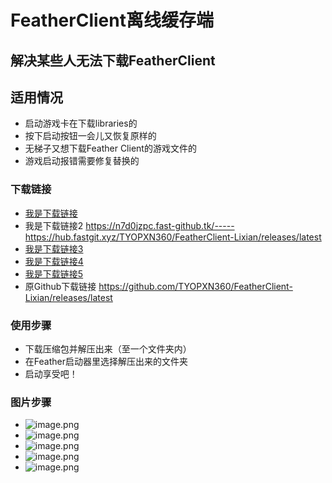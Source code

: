 # FeatherClient离线缓存端
## 解决某些人无法下载FeatherClient
## 适用情况
* 启动游戏卡在下载libraries的
* 按下启动按钮一会儿又恢复原样的
* 无梯子又想下载Feather Client的游戏文件的
* 游戏启动报错需要修复替换的
### 下载链接
* [我是下载链接](https://hub.fastgit.xyz/TYOPXN360/FeatherClient-Lixian/releases/latest)
* 我是下载链接2 https://n7d0jzpc.fast-github.tk/-----https://hub.fastgit.xyz/TYOPXN360/FeatherClient-Lixian/releases/latest
* [我是下载链接3](https://github.abskoop.workers.dev/https://github.com/TYOPXN360/FeatherClient-Lixian/releases/latest)
* [我是下载链接4](https://gh.api.99988866.xyz/https://github.com/TYOPXN360/FeatherClient-Lixian/releases/latest)
* [我是下载链接5](https://ghproxy.com/https://github.com/TYOPXN360/FeatherClient-Lixian/releases/latest)
* 原Github下载链接 https://github.com/TYOPXN360/FeatherClient-Lixian/releases/latest
### 使用步骤
* 下载压缩包并解压出来（至一个文件夹内）
* 在Feather启动器里选择解压出来的文件夹
* 启动享受吧！
### 图片步骤
* ![image.png](https://s2.loli.net/2022/04/23/1hGVifYRw9DcvAu.png)
* ![image.png](https://s2.loli.net/2022/04/23/yWYa6JEvu73xshL.png)
* ![image.png](https://s2.loli.net/2022/04/23/hUQpB69H5uiTgFG.png)
* ![image.png](https://s2.loli.net/2022/04/23/y45WzruAjDbSJi1.png)
* ![image.png](https://s2.loli.net/2022/04/23/wmj9QXyHeTGMzgE.png)

